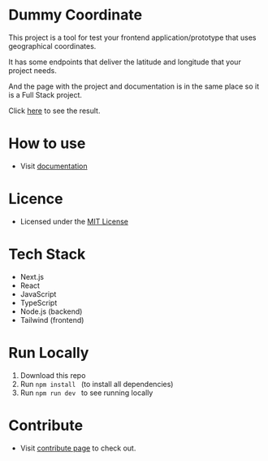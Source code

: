 # Dummy Coordinate

This project is a tool for test your frontend application/prototype that uses geographical coordinates.

It has some endpoints that deliver the latitude and longitude that your project needs.

And the page with the project and documentation is in the same place so it is a Full Stack project.

Click [here](https://dummy-coordinate.vercel.app/) to see the result.

# How to use
- Visit [documentation](https://dummy-coordinate.vercel.app/documentation)

# Licence
- Licensed under the [MIT License](LICENSE)

# Tech Stack
- Next.js
- React
- JavaScript
- TypeScript
- Node.js (backend)
- Tailwind (frontend)

# Run Locally

1. Download this repo
1. Run  ```npm install ``` (to install all dependencies)
1. Run  ```npm run dev ``` to see running locally

# Contribute
- Visit [contribute page](https://dummy-coordinate.vercel.app/contribute) to check out.
